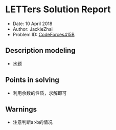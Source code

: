 # LETTers Solution Report

- Date: 10 April 2018
- Author: JackieZhai
- Problem ID: [CodeForces415B](http://codeforces.com/problemset/problem/415/B)

## Description modeling

- 水题

## Points in solving

- 利用余数的性质，求解即可

## Warnings

- 注意判断a>b的情况
